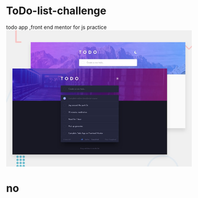 # ToDo-list-challenge
todo app ,front end mentor for js practice 
![todolist](design/desktop-preview.jpg)

# no
